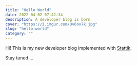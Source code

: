 ```yaml
---
title: "Hello World"
date: 2022-04-02 07:42:34
description: A developer blog is born
cover: "https://i.imgur.com/Uv6nv7k.jpg"
slug: "hello-world"
category: ""
---
```


Hi!  This is my new developer blog implemented with [Stattik](https://github.com/stattikcms/stattik).


Stay tuned ...